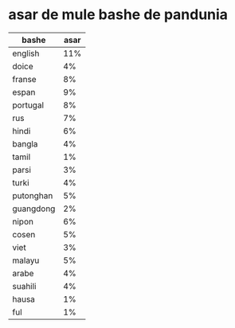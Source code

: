 # asar de mule bashe de pandunia

| bashe | asar |
|-------|--------|
| english | 11% |
| doice | 4% |
| franse | 8% |
| espan | 9% |
| portugal | 8% |
| rus | 7% |
| hindi | 6% |
| bangla | 4% |
| tamil | 1% |
| parsi | 3% |
| turki | 4% |
| putonghan | 5% |
| guangdong | 2% |
| nipon | 6% |
| cosen | 5% |
| viet | 3% |
| malayu | 5% |
| arabe | 4% |
| suahili | 4% |
| hausa | 1% |
| ful | 1% |

